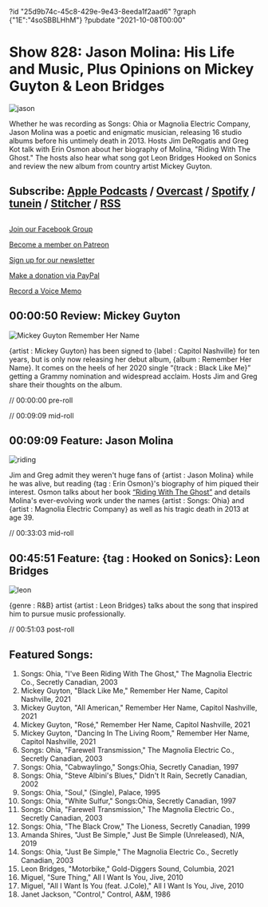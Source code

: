 ?id "25d9b74c-45c8-429e-9e43-8eeda1f2aad6"
?graph {"1E":"4soSBBLHhM"}
?pubdate "2021-10-08T00:00"
# Show 828: Jason Molina: His Life and Music, Plus Opinions on Mickey Guyton & Leon Bridges

![jason](https://static.soundopinions.org/images/2021/jason.jpeg)

Whether he was recording as Songs: Ohia or Magnolia Electric Company, Jason Molina was a poetic and enigmatic musician, releasing 16 studio albums before his untimely death in 2013. Hosts Jim DeRogatis and Greg Kot talk with Erin Osmon about her biography of Molina, "Riding With The Ghost." The hosts also hear what song got Leon Bridges Hooked on Sonics and review the new album from country artist Mickey Guyton. 



## Subscribe: [Apple Podcasts](https://itunes.apple.com/us/podcast/sound-opinions/id94793843) / [Overcast](https://overcast.fm/itunes94793843/sound-opinions) / [Spotify](https://open.spotify.com/show/1kNR8YL7TBrQuRxDdS4wtU) / [tunein](https://tunein.com/podcasts/Music-Podcasts/Sound-Opinions-p60273/) / [Stitcher](http://www.stitcher.com/podcast/sound-opinions) / [RSS](https://feeds.simplecast.com/Nn6fjnB0)



## 

[Join our Facebook Group](https://bit.ly/3sivr9T)

[Become a member on Patreon](https://bit.ly/3slWZvc)

[Sign up for our newsletter](https://bit.ly/3eEvRnG)

[Make a donation via PayPal](https://bit.ly/3dmt9lU)

[Record a Voice Memo](https://bit.ly/2RyD5Ah)



## 00:00:50 Review: Mickey Guyton

![Mickey Guyton Remember Her Name](https://static.soundopinions.org/assets/828/1E5.jpg)

{artist : Mickey Guyton} has been signed to {label : Capitol Nashville} for ten years, but is only now releasing her debut album, {album : Remember Her Name}. It comes on the heels of her 2020 single “{track : Black Like Me}” getting a Grammy nomination and widespread acclaim. Hosts Jim and Greg share their thoughts on the album.

// 00:00:00 pre-roll

// 00:09:09 mid-roll



## 00:09:09 Feature: Jason Molina

![riding](https://static.soundopinions.org/images/2021/riding.jpeg)

Jim and Greg admit they weren't huge fans of {artist : Jason Molina} while he was alive, but reading {tag : Erin Osmon}'s biography of him piqued their interest. Osmon talks about her book [“Riding With The Ghost”](https://bookshop.org/books/jason-molina-riding-with-the-ghost-9781538112182/9781538112182) and details Molina's ever-evolving work under the names {artist : Songs: Ohia} and {artist : Magnolia Electric Company} as well as his tragic death in 2013 at age 39.

// 00:33:03 mid-roll



## 00:45:51 Feature: {tag : Hooked on Sonics}: Leon Bridges

![leon](https://static.soundopinions.org/images/2021/leon.jpeg)

{genre : R&B} artist {artist : Leon Bridges} talks about the song that inspired him to pursue music professionally.

// 00:51:03 post-roll



## Featured Songs:

1. Songs: Ohia, "I've Been Riding With The Ghost," The Magnolia Electric Co., Secretly Canadian, 2003
2. Mickey Guyton, "Black Like Me," Remember Her Name, Capitol Nashville, 2021
3. Mickey Guyton, "All American," Remember Her Name, Capitol Nashville, 2021
4. Mickey Guyton, "Rosé," Remember Her Name, Capitol Nashville, 2021
5. Mickey Guyton, "Dancing In The Living Room," Remember Her Name, Capitol Nashville, 2021
6. Songs: Ohia, "Farewell Transmission," The Magnolia Electric Co., Secretly Canadian, 2003
7. Songs: Ohia, "Cabwaylingo," Songs:Ohia, Secretly Canadian, 1997
8. Songs: Ohia, "Steve Albini's Blues," Didn't It Rain, Secretly Canadian, 2002
9. Songs: Ohia, "Soul," (Single), Palace, 1995
10. Songs: Ohia, "White Sulfur," Songs:Ohia, Secretly Canadian, 1997
11. Songs: Ohia, "Farewell Transmission," The Magnolia Electric Co., Secretly Canadian, 2003
12. Songs: Ohia, "The Black Crow," The Lioness, Secretly Canadian, 1999
13. Amanda Shires, "Just Be Simple," Just Be Simple (Unreleased), N/A, 2019
14. Songs: Ohia, "Just Be Simple," The Magnolia Electric Co., Secretly Canadian, 2003
15. Leon Bridges, "Motorbike," Gold-Diggers Sound, Columbia, 2021
16. Miguel, "Sure Thing," All I Want Is You, Jive, 2010
17. Miguel, "All I Want Is You (feat. J.Cole)," All I Want Is You, Jive, 2010
18. Janet Jackson, "Control," Control, A&M, 1986
